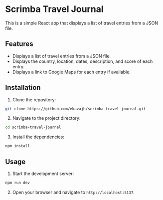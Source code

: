 # Scrimba Travel Journal

This is a simple React app that displays a list of travel entries from a JSON file.

## Features

- Displays a list of travel entries from a JSON file.
- Displays the country, location, dates, description, and score of each entry.
- Displays a link to Google Maps for each entry if available.

## Installation

1. Clone the repository:

```bash
git clone https://github.com/ekavajh/scrimba-travel-journal.git
```

2. Navigate to the project directory:

```bash
cd scrimba-travel-journal
```

3. Install the dependencies:

```bash
npm install
```

## Usage

1. Start the development server:

```bash
npm run dev
```

2. Open your browser and navigate to `http://localhost:5137`.
